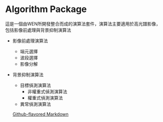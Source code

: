 # Algorithm Package

這是一個由WEN所開發整合而成的演算法套件，演算法主要適用於高光譜影像，包括影像前處理與背景抑制演算法
* 影像前處理演算法
	* 端元選擇
	* 波段選擇
	* 影像分解
	
* 背景抑制演算法
	* 目標偵測演算法
		* 非權重式偵測演算法
		* 權重式偵測演算法
	* 異常偵測演算法

  [Github-flavored Markdown](https://github.com/luckywilliam111/hsipl_algo.git)